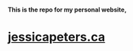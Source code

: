 #### This is the repo for my personal website,
# [jessicapeters.ca](https://jessicapeters.ca "My CV")
